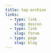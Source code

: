 ```yaml
---
title: top-archive
links:
  - type: link
    slug: devcon
  - type: link
    slug: forum
  - type: page
    slug: blog
---
```

